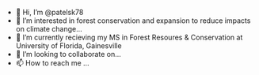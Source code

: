- 👋 Hi, I’m @patelsk78
- 👀 I’m interested in forest conservation and expansion to reduce impacts on climate change...
- 🌱 I’m currently recieving my MS in Forest Resoures & Conservation at University of Florida, Gainesville
- 💞️ I’m looking to collaborate on...
- 📫 How to reach me ...

<!---
patelsk78/patelsk78 is a ✨ special ✨ repository because its `README.md` (this file) appears on your GitHub profile.
You can click the Preview link to take a look at your changes.
--->

